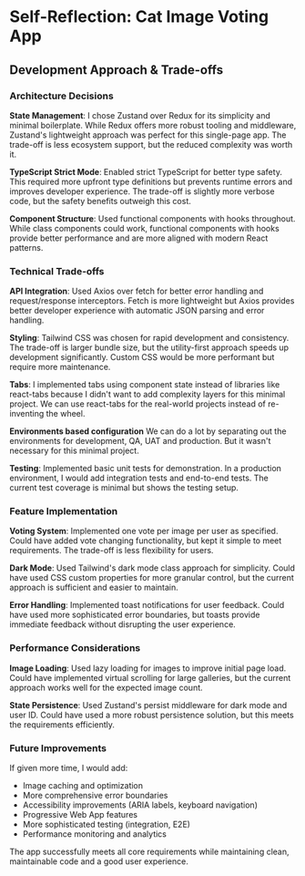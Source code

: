 # Self-Reflection: Cat Image Voting App

## Development Approach & Trade-offs

### Architecture Decisions

**State Management**: I chose Zustand over Redux for its simplicity and minimal boilerplate. While Redux offers more robust tooling and middleware, Zustand's lightweight approach was perfect for this single-page app. The trade-off is less ecosystem support, but the reduced complexity was worth it.

**TypeScript Strict Mode**: Enabled strict TypeScript for better type safety. This required more upfront type definitions but prevents runtime errors and improves developer experience. The trade-off is slightly more verbose code, but the safety benefits outweigh this cost.

**Component Structure**: Used functional components with hooks throughout. While class components could work, functional components with hooks provide better performance and are more aligned with modern React patterns.

### Technical Trade-offs

**API Integration**: Used Axios over fetch for better error handling and request/response interceptors. Fetch is more lightweight but Axios provides better developer experience with automatic JSON parsing and error handling.

**Styling**: Tailwind CSS was chosen for rapid development and consistency. The trade-off is larger bundle size, but the utility-first approach speeds up development significantly. Custom CSS would be more performant but require more maintenance.

**Tabs**: I implemented tabs using component state instead of libraries like react-tabs because I didn't want to add complexity layers for this minimal project. We can use react-tabs for the real-world projects instead of re-inventing the wheel.

**Environments based configuration**
We can do a lot by separating out the environments for development, QA, UAT and production. But it wasn't necessary for this minimal project.

**Testing**: Implemented basic unit tests for demonstration. In a production environment, I would add integration tests and end-to-end tests. The current test coverage is minimal but shows the testing setup.

### Feature Implementation

**Voting System**: Implemented one vote per image per user as specified. Could have added vote changing functionality, but kept it simple to meet requirements. The trade-off is less flexibility for users.

**Dark Mode**: Used Tailwind's dark mode class approach for simplicity. Could have used CSS custom properties for more granular control, but the current approach is sufficient and easier to maintain.

**Error Handling**: Implemented toast notifications for user feedback. Could have used more sophisticated error boundaries, but toasts provide immediate feedback without disrupting the user experience.

### Performance Considerations

**Image Loading**: Used lazy loading for images to improve initial page load. Could have implemented virtual scrolling for large galleries, but the current approach works well for the expected image count.

**State Persistence**: Used Zustand's persist middleware for dark mode and user ID. Could have used a more robust persistence solution, but this meets the requirements efficiently.

### Future Improvements

If given more time, I would add:

- Image caching and optimization
- More comprehensive error boundaries
- Accessibility improvements (ARIA labels, keyboard navigation)
- Progressive Web App features
- More sophisticated testing (integration, E2E)
- Performance monitoring and analytics

The app successfully meets all core requirements while maintaining clean, maintainable code and a good user experience.
